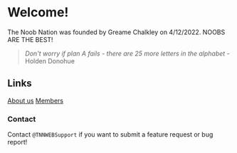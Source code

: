 # Welcome!
The Noob Nation was founded by Greame Chalkley on 4/12/2022. NOOBS ARE THE BEST!
> _Don't worry if plan A fails - there are 25 more letters in the alphabet_ - Holden Donohue

## Links
[About us](about.md)
[Members](members.md)

### Contact
Contact ```@TNNWEBSupport``` if you want to submit a feature request or bug report!

